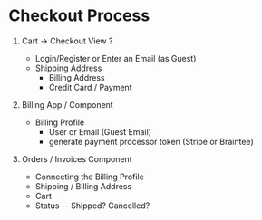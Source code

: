 # Checkout Process

1. Cart -> Checkout View
    ?
    - Login/Register or Enter an Email (as Guest)
    - Shipping Address
        - Billing Address
        - Credit Card / Payment

2. Billing App / Component
    - Billing Profile
        - User or Email (Guest Email)
        - generate payment processor token (Stripe or Braintee)

3. Orders / Invoices Component
    - Connecting the Billing Profile
    - Shipping / Billing Address
    - Cart
    - Status -- Shipped? Cancelled?
